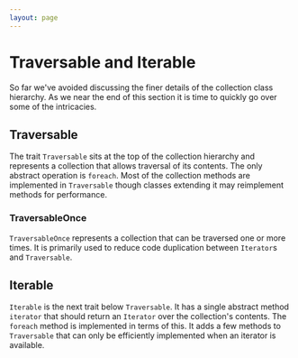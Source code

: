 ```yaml
---
layout: page
---
```


# Traversable and Iterable

So far we've avoided discussing the finer details of the collection class hierarchy. As we near the end of this section it is time to quickly go over some of the intricacies.

## Traversable

The trait `Traversable` sits at the top of the collection hierarchy and represents a collection that allows traversal of its contents. The only abstract operation is `foreach`. Most of the collection methods are implemented in `Traversable` though classes extending it may reimplement methods for performance.

### TraversableOnce

`TraversableOnce` represents a collection that can be traversed one or more times. It is primarily used to reduce code duplication between `Iterator`s and `Traversable`.

## Iterable

`Iterable` is the next trait below `Traversable`. It has a single abstract method `iterator` that should return an `Iterator` over the collection's contents. The `foreach` method is implemented in terms of this. It adds a few methods to `Traversable` that can only be efficiently implemented when an iterator is available.

